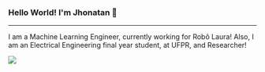 ### Hello World! I'm Jhonatan 👋
-------

I am a Machine Learning Engineer, currently working for Robô Laura!
Also, I am an Electrical Engineering final year student, at UFPR, and Researcher!

[![](https://github-readme-stats.vercel.app/api/top-langs/?username=Jhonkr&layout=compact)](https://github.com/anuraghazra/github-readme-stats)

